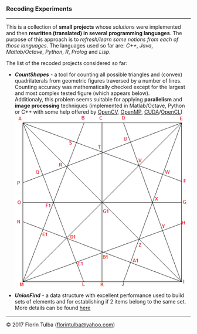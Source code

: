 ### Recoding Experiments

* * *

This is a collection of **small projects** whose *solutions* were implemented and then **rewritten (translated) in several programming languages**. The purpose of this approach is to *refresh/learn some notions from each of those languages*. The languages used so far are: *C++*, *Java*, *Matlab/Octave*, *Python*, *R*, *Prolog* and *Lisp*.

The list of the recoded projects considered so far:

- ***CountShapes*** - a tool for counting all possible triangles and (convex) quadrilaterals from geometric figures traversed by a number of lines. Counting accuracy was mathematically checked except for the largest and most complex tested figure (which appears below).<br>Additionaly, this problem seems suitable for applying **parallelism** and **image processing** techniques (implemented in Matlab/Octave, Python or C++ with some help offered by [OpenCV](http://opencv.org/), [OpenMP](http://www.openmp.org/), [CUDA](https://en.wikipedia.org/wiki/CUDA)/[OpenCL](https://www.khronos.org/opencl/))<br>
![](CountShapes/TestFigures/count673shapes.png)
- ***UnionFind*** - a data structure with excellent performance used to build sets of elements and for establishing if 2 items belong to the same set. More details can be found [here](https://en.wikipedia.org/wiki/Disjoint-set_data_structure)

* * *

&copy; 2017 Florin Tulba (florintulba@yahoo.com)